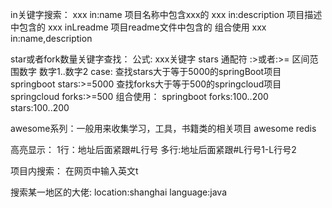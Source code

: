 
in关键字搜索：
     xxx in:name 项目名称中包含xxx的
     xxx in:description 项目描述中包含的
     xxx inLreadme 项目readme文件中包含的
     组合使用 xxx in:name,description
     
star或者fork数量关键字查找：
     公式: xxx关键字 stars 通配符  :>或者:>=
          区间范围数字  数字1..数字2
     case:
          查找stars大于等于5000的springBoot项目
          springboot stars:>=5000
          查找forks大于等于500的springcloud项目
          springcloud forks:>=500
     组合使用：
          springboot forks:100..200 stars:100..200

awesome系列：一般用来收集学习，工具，书籍类的相关项目
     awesome redis
     
高亮显示：
     1行：地址后面紧跟#L行号
     多行:地址后面紧跟#L行号1-L行号2
     
项目内搜索：
     在网页中输入英文t
     
     
搜索某一地区的大佬:
    location:shanghai language:java
     
     
     
     
     
     
     
     
     
     
     
     
     



     
     
     
     
     
     
     
     
     
          
       
       
       
       
       
       